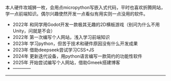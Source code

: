本人硬件攻城狮一枚，会用点micropython写嵌入式代码，平时也喜欢折腾网站，学一点前端知识。偶尔兴趣使然开发一点看似有用实则一点没用的软件。

- 2022年 和同学用Godot开发一款极其无趣的2D横板游戏（别问为什么不用Unity，问就是不会）
- 2022年 第一次编写个人网站，浅入学习前端知识
- 2023年 学习python，但苦于技术和硬件原因没有什么开发成果
- 2023年 借助deepseek尝试学习CSS+JS
- 2024年 更新迭代设备，用python语言编写一款简约的功能性软件
- 2025年 开始尝试编写个人网站，借助Gmeek搭建博客
- ————
--- 
